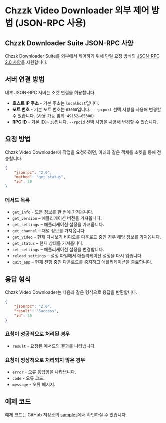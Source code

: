 # Chzzk Video Downloader 외부 제어 방법 (JSON-RPC 사용)

## Chzzk Downloader Suite JSON-RPC 사양
Chzzk Downloader Suite를 외부에서 제어하기 위해 단일 요청 방식의 [JSON-RPC 2.0 사양](https://www.jsonrpc.org/specification)을 지원합니다.

## 서버 연결 방법
내부 JSON-RPC 서버는 소켓 연결을 허용합니다.

* **호스트 IP 주소** - 기본 주소는 `localhost`입니다.
* **포트 번호** - 기본 포트 번호는 `63000`입니다. `--rpcport` 선택 사항을 사용해 변경할 수 있습니다. (사용 가능 범위: `49152`~`65300`)
* **RPC ID** - 기본 ID는 `30`입니다. `--rpcid` 선택 사항을 사용해 변경할 수 있습니다.

## 요청 방법
Chzzk Video Downloader에 작업을 요청하려면, 아래와 같은 객체를 소켓을 통해 전송합니다.

```json
{
    "jsonrpc": "2.0",
    "method": "get_status",
    "id": 30
}
```

### 메서드 목록
* `get_info` - 모든 정보를 한 번에 가져옵니다.
* `get_version` – 애플리케이션 버전을 가져옵니다.
* `get_settings` – 애플리케이션 설정을 가져옵니다.
* `get_channel` – 채널 정보를 가져옵니다.
* `get_video` – 현재 다시보기 비디오를 다운로드 중인 경우 해당 정보를 가져옵니다.
* `get_status` – 현재 상태를 가져옵니다.
* `set_settings` – 애플리케이션 설정을 변경합니다.
* `reload_settings` – 설정 파일에서 애플리케이션 설정을 다시 읽습니다.
* `quit_app` – 현재 진행 중인 다운로드를 중지하고 애플리케이션을 종료합니다.

## 응답 형식
Chzzk Video Downloader는 다음과 같은 형식으로 응답을 반환합니다.

```json
{
    "jsonrpc": "2.0",
    "result": "Success",
    "id": 30
}
```

### 요청이 성공적으로 처리된 경우
* `result` - 요청된 메서드의 결과를 나타냅니다.

### 요청이 정상적으로 처리되지 않은 경우
* `error` - 오류 응답임을 나타냅니다.
* `code` - 오류 코드.
* `message` - 오류 메시지.

## 예제 코드
예제 코드는 GitHub 저장소의 [samples](https://github.com/Choonholic/ChzzkDownloader/blob/main/samples/)에서 확인하실 수 있습니다.
